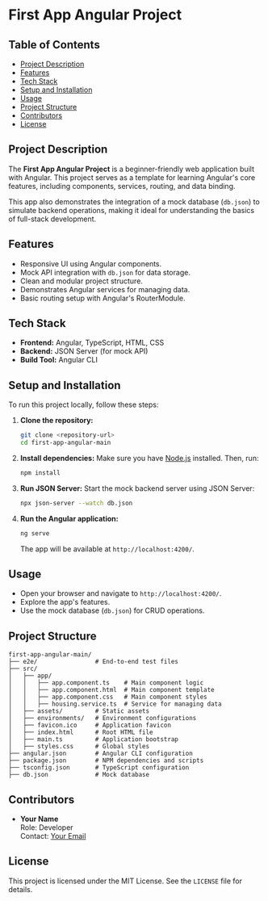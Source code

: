 # First App Angular Project

## Table of Contents
- [Project Description](#project-description)
- [Features](#features)
- [Tech Stack](#tech-stack)
- [Setup and Installation](#setup-and-installation)
- [Usage](#usage)
- [Project Structure](#project-structure)
- [Contributors](#contributors)
- [License](#license)

## Project Description
The **First App Angular Project** is a beginner-friendly web application built with Angular. This project serves as a template for learning Angular's core features, including components, services, routing, and data binding.

This app also demonstrates the integration of a mock database (`db.json`) to simulate backend operations, making it ideal for understanding the basics of full-stack development.

## Features
- Responsive UI using Angular components.
- Mock API integration with `db.json` for data storage.
- Clean and modular project structure.
- Demonstrates Angular services for managing data.
- Basic routing setup with Angular's RouterModule.

## Tech Stack
- **Frontend:** Angular, TypeScript, HTML, CSS
- **Backend:** JSON Server (for mock API)
- **Build Tool:** Angular CLI

## Setup and Installation
To run this project locally, follow these steps:

1. **Clone the repository:**
   ```bash
   git clone <repository-url>
   cd first-app-angular-main
   ```

2. **Install dependencies:**
   Make sure you have [Node.js](https://nodejs.org/) installed. Then, run:
   ```bash
   npm install
   ```

3. **Run JSON Server:**
   Start the mock backend server using JSON Server:
   ```bash
   npx json-server --watch db.json
   ```

4. **Run the Angular application:**
   ```bash
   ng serve
   ```
   The app will be available at `http://localhost:4200/`.

## Usage
- Open your browser and navigate to `http://localhost:4200/`.
- Explore the app's features.
- Use the mock database (`db.json`) for CRUD operations.

## Project Structure
```plaintext
first-app-angular-main/
├── e2e/                # End-to-end test files
├── src/
│   ├── app/
│   │   ├── app.component.ts    # Main component logic
│   │   ├── app.component.html  # Main component template
│   │   ├── app.component.css   # Main component styles
│   │   ├── housing.service.ts  # Service for managing data
│   ├── assets/         # Static assets
│   ├── environments/   # Environment configurations
│   ├── favicon.ico     # Application favicon
│   ├── index.html      # Root HTML file
│   ├── main.ts         # Application bootstrap
│   ├── styles.css      # Global styles
├── angular.json        # Angular CLI configuration
├── package.json        # NPM dependencies and scripts
├── tsconfig.json       # TypeScript configuration
├── db.json             # Mock database
```

## Contributors
- **Your Name**  
  Role: Developer  
  Contact: [Your Email](mailto:your.email@example.com)

## License
This project is licensed under the MIT License. See the `LICENSE` file for details.

